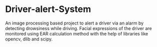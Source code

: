 # Driver-alert-System
An image processing based project to alert a driver via an alarm by detecting drowsiness while driving. Facial expressions of the driver are monitored using EAR calculation method with the help of libraries like opencv, dlib and scipy.
